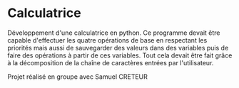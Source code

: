 # Calculatrice

Développement d'une calculatrice en python. Ce programme devait être capable d'effectuer les quatre opérations de base en respectant les priorités mais aussi de sauvegarder des valeurs dans des variables puis de faire des opérations à partir de ces variables. Tout cela devait être fait grâce à la décomposition de la chaîne de caractères entrées par l'utilisateur.

Projet réalisé en groupe avec Samuel CRETEUR
